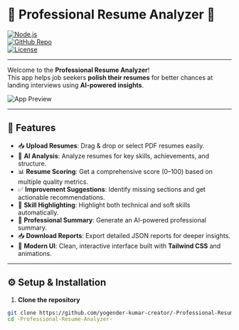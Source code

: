 # 📄 Professional Resume Analyzer 🚀

[![Node.js](https://img.shields.io/badge/Node.js-339933?style=flat&logo=node.js&logoColor=white)](https://nodejs.org/)  
[![GitHub Repo](https://img.shields.io/badge/GitHub-Repository-blue?style=flat&logo=github)](https://github.com/yogender-kumar-creator/-Professional-Resume-Analyzer-)  
[![License](https://img.shields.io/badge/License-Proprietary-red)]()

---

Welcome to the **Professional Resume Analyzer**!  
This app helps job seekers **polish their resumes** for better chances at landing interviews using **AI-powered insights**.

![App Preview](Frontend/image.png) <!-- Replace with your actual GIF or image path -->

---

## 🌟 Features

- 📥 **Upload Resumes**: Drag & drop or select PDF resumes easily.  
- 🧠 **AI Analysis**: Analyze resumes for key skills, achievements, and structure.  
- 📊 **Resume Scoring**: Get a comprehensive score (0–100) based on multiple quality metrics.  
- ✅ **Improvement Suggestions**: Identify missing sections and get actionable recommendations.  
- 🎯 **Skill Highlighting**: Highlight both technical and soft skills automatically.  
- 📝 **Professional Summary**: Generate an AI-powered professional summary.  
- 📥 **Download Reports**: Export detailed JSON reports for deeper insights.  
- 🎨 **Modern UI**: Clean, interactive interface built with **Tailwind CSS** and animations.

---

## ⚙️ Setup & Installation

1. **Clone the repository**  
```bash
git clone https://github.com/yogender-kumar-creator/-Professional-Resume-Analyzer-
cd -Professional-Resume-Analyzer-
